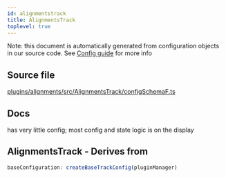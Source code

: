 ```yaml
---
id: alignmentstrack
title: AlignmentsTrack
toplevel: true
---
```

Note: this document is automatically generated from configuration objects in
our source code. See [Config guide](/docs/config_guide) for more info

## Source file

[plugins/alignments/src/AlignmentsTrack/configSchemaF.ts](https://github.com/GMOD/jbrowse-components/blob/main/plugins/alignments/src/AlignmentsTrack/configSchemaF.ts)

## Docs

has very little config; most config and state logic is on the display








## AlignmentsTrack - Derives from




```js
baseConfiguration: createBaseTrackConfig(pluginManager)
```


